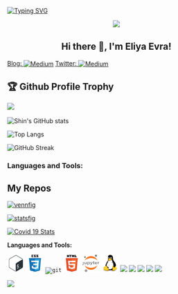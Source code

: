 [![Typing SVG](https://readme-typing-svg.herokuapp.com?multiline=true&width=500&lines=Full-stack+web+and+app+developer.++++++++++)](https://git.io/typing-svg)

<p align="center">
  <img width="92" src="https://raw.githubusercontent.com/eliyaevra/eliyaevra/master/assets/mkdir.png" />
</p>  
<h2 align="center">Hi there 👋, I'm Eliya Evra!</h2>


<a href="https://blog.codewithshin.com/" target="blank">Blog: <img align="center" src="https://cdn.jsdelivr.net/npm/simple-icons@3.0.1/icons/medium.svg" alt="Medium" height="30" width="40" /></a> <a href="https://twitter.com/eliyaevra" target="blank">Twitter: <img align="center" src="https://cdn.jsdelivr.net/npm/simple-icons@3.0.1/icons/twitter.svg" alt="Medium" height="30" width="40" /></a>

<h2>🏆 Github Profile Trophy</h2>
<img width=800 src="https://github-profile-trophy.vercel.app/?username=eliyaevra&column=9&theme=gruvbox&no-frame=true"/>

![Shin's GitHub stats](https://github-readme-stats.vercel.app/api?username=eliyaevra&show_icons=true&theme=tokyonight)


![Top Langs](https://github-readme-stats.vercel.app/api/top-langs/?username=shinokada&layout=compact)

![GitHub Streak](https://github-readme-streak-stats.herokuapp.com?user=eliyaevra&theme=neon-palenight&hide_border=true)

<h3 align="left">Languages and Tools:</h3>


## My Repos

[![vennfig](https://github-readme-stats.vercel.app/api/pin/?username=shinokada&repo=shinokada&show_owner=true)](https://github.com/shinokada/shinokada)

[![statsfig](https://github-readme-stats.vercel.app/api/pin/?username=shinokada&repo=gitstart&show_owner=true)](https://github.com/shinokada/gitstart)

[![Covid 19 Stats](https://github-readme-stats.vercel.app/api/pin/?username=shinokada&repo=backpack_install&show_owner=true)](https://github.com/shinokada/backpack_install)



**Languages and Tools:**  

<code><img src="https://raw.githubusercontent.com/devicons/devicon/master/icons/bash/bash-original.svg" alt="bash" width="40" height="40"/></code>
<code><img src="https://raw.githubusercontent.com/devicons/devicon/master/icons/css3/css3-original-wordmark.svg" alt="css3" width="40" height="40"/></code>
<code><img src="https://www.vectorlogo.zone/logos/git-scm/git-scm-icon.svg" alt="git" width="40" height="40"/></code>
<code><img src="https://raw.githubusercontent.com/devicons/devicon/master/icons/html5/html5-original-wordmark.svg" alt="html5" width="40" height="40"/></code>
<code><img src="https://raw.githubusercontent.com/devicons/devicon/master/icons/jupyter/jupyter-original-wordmark.svg" alt="Jupyter" width="40" height="40"/></code>
<code><img src="https://raw.githubusercontent.com/devicons/devicon/master/icons/linux/linux-original.svg" alt="linux" width="40" height="40"/></code>
<code><img height="40" src="https://raw.githubusercontent.com/shinokada/shinokada/master/assets/python.png"></code>
<code><img height="40" src="https://raw.githubusercontent.com/shinokada/shinokada/master/assets/javascript.png"></code>
<code><img height="40" src="https://raw.githubusercontent.com/shinokada/shinokada/master/assets/php.png"></code>
<code><img height="40" src="https://raw.githubusercontent.com/shinokada/shinokada/master/assets/visual-studio-code.png"></code>
<code><img height="40" src="https://raw.githubusercontent.com/shinokada/shinokada/master/assets/vim.png"></code>  

![](https://komarev.com/ghpvc/?username=shinokada)
